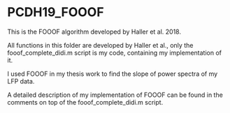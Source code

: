 # PCDH19_FOOOF
 
This is the FOOOF algorithm developed by Haller et al. 2018.

All functions in this folder are developed by Haller et al., only the fooof_complete_didi.m script is my code, containing my implementation of it.

I used FOOOF in my thesis work to find the slope of power spectra of my LFP data.

A detailed description of my implementation of FOOOF can be found in the comments on top of the fooof_complete_didi.m script. 